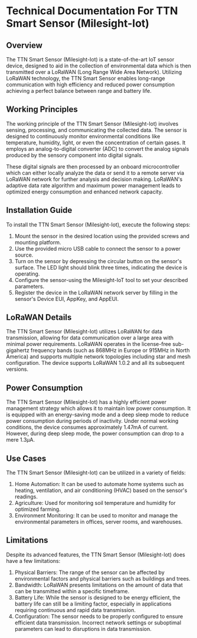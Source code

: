 # Technical Documentation For TTN Smart Sensor (Milesight-Iot)

## Overview

The TTN Smart Sensor (Milesight-Iot) is a state-of-the-art IoT sensor device, designed to aid in the collection of environmental data which is then transmitted over a LoRaWAN (Long Range Wide Area Network). Utilizing LoRaWAN technology, the TTN Smart Sensor enables long-range communication with high efficiency and reduced power consumption achieving a perfect balance between range and battery life. 

## Working Principles

The working principle of the TTN Smart Sensor (Milesight-Iot) involves sensing, processing, and communicating the collected data. The sensor is designed to continuously monitor environmental conditions like temperature, humidity, light, or even the concentration of certain gases. It employs an analog-to-digital converter (ADC) to convert the analog signals produced by the sensory component into digital signals.

These digital signals are then processed by an onboard microcontroller which can either locally analyze the data or send it to a remote server via LoRaWAN network for further analysis and decision making. LoRaWAN's adaptive data rate algorithm and maximum power management leads to optimized energy consumption and enhanced network capacity.

## Installation Guide

To install the TTN Smart Sensor (Milesight-Iot), execute the following steps:

1. Mount the sensor in the desired location using the provided screws and mounting platform.
2. Use the provided micro USB cable to connect the sensor to a power source.
3. Turn on the sensor by depressing the circular button on the sensor's surface. The LED light should blink three times, indicating the device is operating.
4. Configure the sensor-using the Milesight-IoT tool to set your described parameters.
5. Register the device in the LoRaWAN network server by filling in the sensor's Device EUI, AppKey, and AppEUI.

## LoRaWAN Details

The TTN Smart Sensor (Milesight-Iot) utilizes LoRaWAN for data transmission, allowing for data communication over a large area with minimal power requirements. LoRaWAN operates in the license-free sub-gigahertz frequency bands (such as 868MHz in Europe or 915MHz in North America) and supports multiple network topologies including star and mesh configuration. The device supports LoRaWAN 1.0.2 and all its subsequent versions.

## Power Consumption

The TTN Smart Sensor (Milesight-Iot) has a highly efficient power management strategy which allows it to maintain low power consumption. It is equipped with an energy-saving mode and a deep sleep mode to reduce power consumption during periods of inactivity. Under normal working conditions, the device consumes approximately 1.47mA of current. However, during deep sleep mode, the power consumption can drop to a mere 1.3μA.

## Use Cases

The TTN Smart Sensor (Milesight-Iot) can be utilized in a variety of fields:

1. Home Automation: It can be used to automate home systems such as heating, ventilation, and air conditioning (HVAC) based on the sensor's readings.
2. Agriculture: Used for monitoring soil temperature and humidity for optimized farming.
3. Environment Monitoring: It can be used to monitor and manage the environmental parameters in offices, server rooms, and warehouses.

## Limitations

Despite its advanced features, the TTN Smart Sensor (Milesight-Iot) does have a few limitations:

1. Physical Barriers: The range of the sensor can be affected by environmental factors and physical barriers such as buildings and trees.
2. Bandwidth: LoRaWAN presents limitations on the amount of data that can be transmitted within a specific timeframe.
3. Battery Life: While the sensor is designed to be energy efficient, the battery life can still be a limiting factor, especially in applications requiring continuous and rapid data transmission.
4. Configuration: The sensor needs to be properly configured to ensure efficient data transmission. Incorrect network settings or suboptimal parameters can lead to disruptions in data transmission.